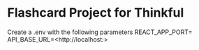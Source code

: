 # Flashcard Project for Thinkful
Create a .env with the following parameters
REACT_APP_PORT=<PORT NUMBER>
API_BASE_URL=<http://localhost:<PORT NUMBER>>